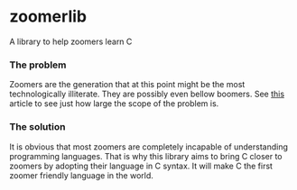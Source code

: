 # zoomerlib
A library to help zoomers learn C
### The problem
Zoomers are the generation that at this point might be the most technologically illiterate. They are possibly even bellow boomers. See [this](https://www.pcgamer.com/students-dont-know-what-files-and-folders-are-professors-say/) article to see just how large the scope of the problem is.
### The solution
It is obvious that most zoomers are completely incapable of understanding programming languages. That is why this library aims to bring C closer to zoomers by adopting their language in C syntax. It will make C the first zoomer friendly language in the world.
